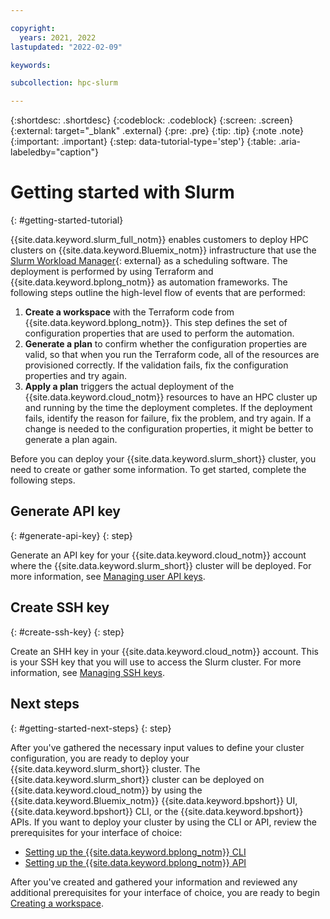 ```yaml
---

copyright:
  years: 2021, 2022
lastupdated: "2022-02-09"

keywords: 

subcollection: hpc-slurm

---
```


{:shortdesc: .shortdesc}
{:codeblock: .codeblock}
{:screen: .screen}
{:external: target="_blank" .external}
{:pre: .pre}
{:tip: .tip}
{:note .note}
{:important: .important}
{:step: data-tutorial-type='step'}
{:table: .aria-labeledby="caption"}

# Getting started with Slurm
{: #getting-started-tutorial}

{{site.data.keyword.slurm_full_notm}} enables customers to deploy HPC clusters on {{site.data.keyword.Bluemix_notm}} infrastructure that use the [Slurm Workload Manager](https://github.com/SchedMD/slurm){: external} as a scheduling software. The deployment is performed by using Terraform and {{site.data.keyword.bplong_notm}} as automation frameworks. The following steps outline the high-level flow of events that are performed:

1. **Create a workspace** with the Terraform code from {{site.data.keyword.bplong_notm}}. This step defines the set of configuration properties that are used to perform the automation.
2. **Generate a plan** to confirm whether the configuration properties are valid, so that when you run the Terraform code, all of the resources are provisioned correctly. If the validation fails, fix the configuration properties and try again.
3. **Apply a plan** triggers the actual deployment of the {{site.data.keyword.cloud_notm}} resources to have an HPC cluster up and running by the time the deployment completes. If the deployment fails, identify the reason for failure, fix the problem, and try again. If a change is needed to the configuration properties, it might be better to generate a plan again.

Before you can deploy your {{site.data.keyword.slurm_short}} cluster, you need to create or gather some information. To get started, complete the following steps.

## Generate API key
{: #generate-api-key}
{: step}

Generate an API key for your {{site.data.keyword.cloud_notm}} account where the {{site.data.keyword.slurm_short}} cluster will be deployed. For more information, see [Managing user API keys](/docs/account?topic=account-userapikey).

## Create SSH key
{: #create-ssh-key}
{: step}

Create an SHH key in your {{site.data.keyword.cloud_notm}} account. This is your SSH key that you will use to access the Slurm cluster. For more information, see [Managing SSH keys](/docs/vpc?topic=vpc-managing-ssh-keys).

## Next steps
{: #getting-started-next-steps}
{: step}

After you've gathered the necessary input values to define your cluster configuration, you are ready to deploy your {{site.data.keyword.slurm_short}} cluster. The {{site.data.keyword.slurm_short}} cluster can be deployed on {{site.data.keyword.cloud_notm}} by using the {{site.data.keyword.Bluemix_notm}} {{site.data.keyword.bpshort}} UI, {{site.data.keyword.bpshort}} CLI, or the {{site.data.keyword.bpshort}} APIs. If you want to deploy your cluster by using the CLI or API, review the prerequisites for your interface of choice:

* [Setting up the {{site.data.keyword.bplong_notm}} CLI](/docs/hpc-slurm?topic=hpc-slurm-setting-up-cli)
* [Setting up the {{site.data.keyword.bplong_notm}} API](/docs/hpc-slurm?topic=hpc-slurm-setting-up-api)

After you've created and gathered your information and reviewed any additional prerequisites for your interface of choice, you are ready to begin [Creating a workspace](/docs/hpc-slurm?topic=hpc-slurm-creating-workspace).